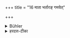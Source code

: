 +++
title = "16 माता भर्तारङ् गमयेत्"

+++

<details><summary>Bühler</summary>

16. The mother shall give it to her husband;
</details>

<details><summary>हरदत्त-टीका</summary>

## सूत्रम्
माता भर्तारं गमयेत् ॥ १६ ॥  
### टिप्पनी
माता पतिं प्रापयेत् ॥ १६ ॥
</details>
